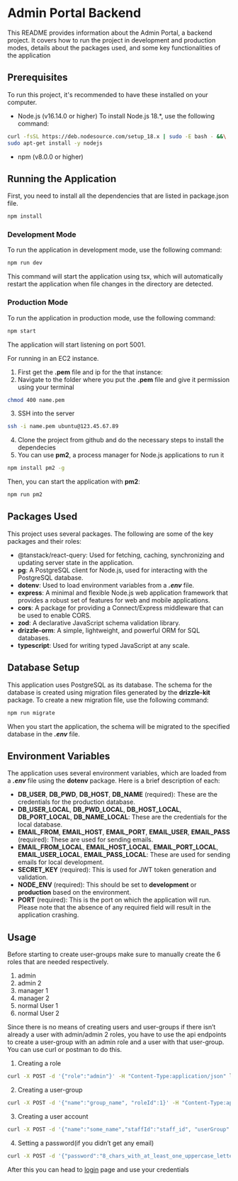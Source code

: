 # Admin Portal Backend

This README provides information about the Admin Portal, a backend project. It covers how to run the project in development and production modes, details about the packages used, and some key functionalities of the application

## Prerequisites

To run this project, it's recommended to have these installed on your computer.

- Node.js (v16.14.0 or higher)
  To install Node.js 18.\*, use the following command:

```bash
curl -fsSL https://deb.nodesource.com/setup_18.x | sudo -E bash - &&\
sudo apt-get install -y nodejs
```

- npm (v8.0.0 or higher)

## Running the Application

First, you need to install all the dependencies that are listed in package.json file.

```bash
npm install
```

### Development Mode

To run the application in development mode, use the following command:

```bash
npm run dev
```

This command will start the application using tsx, which will automatically restart the application when file changes in the directory are detected.

### Production Mode

To run the application in production mode, use the following command:

```bash
npm start
```

The application will start listening on port 5001.

For running in an EC2 instance.

1. First get the **.pem** file and ip for the that instance:
2. Navigate to the folder where you put the **.pem** file and give it permission using your terminal

```bash
chmod 400 name.pem
```

3. SSH into the server

```bash
ssh -i name.pem ubuntu@123.45.67.89
```

4. Clone the project from github and do the necessary steps to install the dependecies
5. You can use **pm2**, a process manager for Node.js applications to run it

```bash
npm install pm2 -g
```

Then, you can start the application with **pm2**:

```bash
npm run pm2
```

## Packages Used

This project uses several packages. The following are some of the key packages and their roles:

- @tanstack/react-query: Used for fetching, caching, synchronizing and updating server state in the application.
- **pg**: A PostgreSQL client for Node.js, used for interacting with the PostgreSQL database.
- **dotenv**: Used to load environment variables from a **_.env_** file.
- **express**: A minimal and flexible Node.js web application framework that provides a robust set of features for web and mobile applications.
- **cors**: A package for providing a Connect/Express middleware that can be used to enable CORS.
- **zod**: A declarative JavaScript schema validation library.
- **drizzle-orm**: A simple, lightweight, and powerful ORM for SQL databases.
- **typescript**: Used for writing typed JavaScript at any scale.

## Database Setup

This application uses PostgreSQL as its database. The schema for the database is created using migration files generated by the **drizzle-kit** package. To create a new migration file, use the following command:

```bash
npm run migrate
```

When you start the application, the schema will be migrated to the specified database in the **_.env_** file.

## Environment Variables

The application uses several environment variables, which are loaded from a **_.env_** file using the **dotenv** package. Here is a brief description of each:

- **DB_USER**, **DB_PWD**, **DB_HOST**, **DB_NAME** (required): These are the credentials for the production database.
- **DB_USER_LOCAL**, **DB_PWD_LOCAL**, **DB_HOST_LOCAL**, **DB_PORT_LOCAL**, **DB_NAME_LOCAL**: These are the credentials for the local database.
- **EMAIL_FROM**, **EMAIL_HOST**, **EMAIL_PORT**, **EMAIL_USER**, **EMAIL_PASS** (required): These are used for sending emails.
- **EMAIL_FROM_LOCAL**, **EMAIL_HOST_LOCAL**, **EMAIL_PORT_LOCAL**, **EMAIL_USER_LOCAL**, **EMAIL_PASS_LOCAL**: These are used for sending emails for local development.
- **SECRET_KEY** (required): This is used for JWT token generation and validation.
- **NODE_ENV** (required): This should be set to **development** or **production** based on the environment.
- **PORT** (required): This is the port on which the application will run.
  Please note that the absence of any required field will result in the application crashing.

## Usage

Before starting to create user-groups make sure to manually create the 6 roles that are needed respectively.

1. admin
2. admin 2
3. manager 1
4. manager 2
5. normal User 1
6. normal User 2

Since there is no means of creating users and user-groups if there isn’t already a user with admin/admin 2 roles, you have to use the api endpoints to create a user-group with an admin role and a user with that user-group. You can use curl or postman to do this.

1. Creating a role

```bash
curl -X POST -d '{"role":"admin"}' -H "Content-Type:application/json" localhost:5001/api/roles
```

2. Creating a user-group

```bash
curl -X POST -d '{"name":"group_name", "roleId":1}' -H "Content-Type:application/json" localhost:5001/api/groups
```

3. Creating a user account

```bash
curl -X POST -d '{"name":"some_name","staffId":"staff_id", "userGroup":"id_of_user-group__you_just_created", "email":"your_email"}' -H "Content-Type:application/json" http://localhost:5001/api/users
```

4. Setting a password(if you didn’t get any email)

```bash
curl -X POST -d '{"password":"8_chars_with_at_least_one_uppercase_letter_one_lowercase_letter_one_number_and_one_special_character", "id":"your_user_id", "src":"activate"}' -H "Content-Type:application/json" http://localhost:5001/api/users/reset-password
```

After this you can head to [login](http://localhost:30001/login) page and use your credentials
